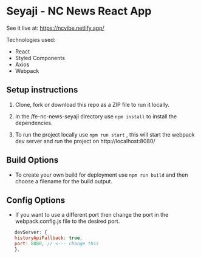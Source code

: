 # Seyaji - NC News React App

See it live at: https://ncvibe.netlify.app/

Technologies used:
- React
- Styled Components
- Axios
- Webpack

## Setup instructions

1. Clone, fork or download this repo as a ZIP file to run it locally.

2. In the /fe-nc-news-seyaji directory use `npm install` to install the dependencies.

3. To run the project locally use `npm run start` , this will start the webpack dev server and run the project on http://localhost:8080/

## Build Options

- To create your own build for deployment use `npm run build` and then choose a filename for the build output.


## Config Options

- If you want to use a different port then change the port in the webpack.config.js file to the desired port.

```javascript
   devServer: {
   historyApiFallback: true,
   port: 8080, // <--- change this 
   },
```